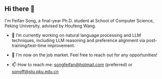 ## Hi there 👋

I'm Feifan Song, a final-year Ph.D. student at School of Computer Science, Peking University, advised by Houfeng Wang.

- 🔭 I’m currently working on natural language processing and LLM techniques, including LLM reasoning and preference alignment via post-training/test-time improvement.

- 🌱 I'm now on the job market. Feel free to reach out for any opportunities!

- 📫 How to reach me: songfeifan@hotmail.com (preferred) or songff@stu.pku.edu.cn
